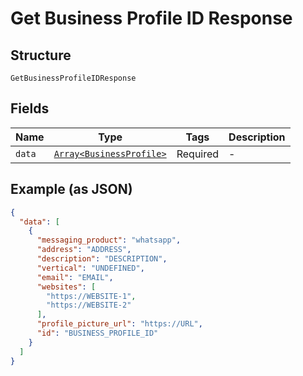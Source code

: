 
# Get Business Profile ID Response

## Structure

`GetBusinessProfileIDResponse`

## Fields

| Name | Type | Tags | Description |
|  --- | --- | --- | --- |
| `data` | [`Array<BusinessProfile>`](../../doc/models/business-profile.md) | Required | - |

## Example (as JSON)

```json
{
  "data": [
    {
      "messaging_product": "whatsapp",
      "address": "ADDRESS",
      "description": "DESCRIPTION",
      "vertical": "UNDEFINED",
      "email": "EMAIL",
      "websites": [
        "https://WEBSITE-1",
        "https://WEBSITE-2"
      ],
      "profile_picture_url": "https://URL",
      "id": "BUSINESS_PROFILE_ID"
    }
  ]
}
```

